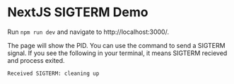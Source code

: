 # NextJS SIGTERM Demo

Run `npm run dev` and navigate to http://localhost:3000/. 

The page will show the PID. You can use the command to send a SIGTERM signal. If you see the following in your terminal, it means SIGTERM recieved and process exited.

```shell
Received SIGTERM: cleaning up
```
